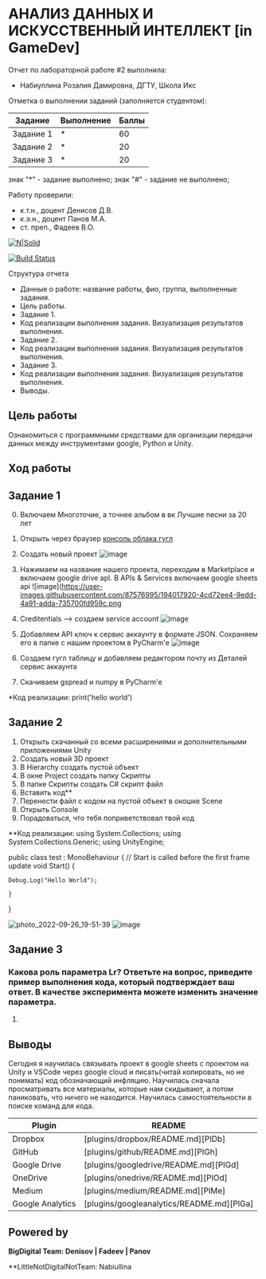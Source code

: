# АНАЛИЗ ДАННЫХ И ИСКУССТВЕННЫЙ ИНТЕЛЛЕКТ [in GameDev]
Отчет по лабораторной работе #2 выполнила:
- Набиуллина Розалия Дамировна, ДГТУ, Школа Икс

Отметка о выполнении заданий (заполняется студентом):

| Задание | Выполнение | Баллы |
| ------ | ------ | ------ |
| Задание 1 | * | 60 |
| Задание 2 | * | 20 |
| Задание 3 | * | 20 |

знак "*" - задание выполнено; знак "#" - задание не выполнено;

Работу проверили:
- к.т.н., доцент Денисов Д.В.
- к.э.н., доцент Панов М.А.
- ст. преп., Фадеев В.О.

[![N|Solid](https://cldup.com/dTxpPi9lDf.thumb.png)](https://nodesource.com/products/nsolid)

[![Build Status](https://travis-ci.org/joemccann/dillinger.svg?branch=master)](https://travis-ci.org/joemccann/dillinger)

Структура отчета

- Данные о работе: название работы, фио, группа, выполненные задания.
- Цель работы.
- Задание 1.
- Код реализации выполнения задания. Визуализация результатов выполнения.
- Задание 2.
- Код реализации выполнения задания. Визуализация результатов выполнения.
- Задание 3.
- Код реализации выполнения задания. Визуализация результатов выполнения.
- Выводы.




## Цель работы
Ознакомиться с программными средствами для организции передачи данных между инструментами google, Python и Unity.

## Ход работы

## Задание 1
0. Включаем Многоточие, а точнее альбом в вк Лучшие песни за 20 лет
1. Открыть через браузер [консоль облака гугл](https://console.cloud.google.com/apis/credentials?project=unitydatascience-364410)

2. Создать новый проект ![image](https://user-images.githubusercontent.com/87576995/194017212-5dba96e5-5f6c-48cb-8cd9-0eda8248cee8.png) 

3. Нажимаем на название нашего проекта, переходим в Marketplace и включаем google drive apl. В APIs & Services включаем google sheets api
![image](https://user-images.githubusercontent.com/87576995/194017920-4cd72ee4-9edd-4a91-adda-735700fd959c.png

4. Creditentials --> создаем service account
![image](https://user-images.githubusercontent.com/87576995/194021102-5a885661-e3e4-460b-9917-67480405e1fb.png)

5. Добавляем API ключ к сервис аккаунту в формате JSON. Сохраняем его в папке с нашим проектом в PyCharm'е
![image](https://user-images.githubusercontent.com/87576995/194023246-9107cb56-52ad-42e1-b7f2-a6d6e40a1730.png)

6. Создаем гугл таблицу и добавляем редактором почту из Деталей сервис аккаунта

7. Скачиваем gspread и numpy в PyCharm'e






*Код реализации:
print('hello world')



## Задание 2
1. Открыть скачанный со всеми расширениями и дополнительными приложениями Unity
2. Создать новый 3D проект
3. В Hierarchy создать пустой объект
4. В окне Project создать папку Скрипты
5. В папке Скрипты создать C# скрипт файл
6. Вставить код**
7. Перенести файл с кодом на пустой объект в окошке Scene
8. Открыть Console
9. Порадоваться, что тебя поприветствовал твой код

**Код реализации:
using System.Collections;
using System.Collections.Generic;
using UnityEngine;

public class test : MonoBehaviour
{
    // Start is called before the first frame update
    void Start()
    {
        
    Debug.Log("Hello World");
        
    }
}


![photo_2022-09-26_19-51-39](https://user-images.githubusercontent.com/87576995/192866864-4b9def9b-432b-47b8-8efd-a24aee2f9e94.jpg)
![image](https://user-images.githubusercontent.com/87576995/192869081-76ecf15e-7991-4ea5-bc0f-fdebd8595374.png)



## Задание 3
### Какова роль параметра Lr? Ответьте на вопрос, приведите пример выполнения кода, который подтверждает ваш ответ. В качестве эксперимента можете изменить значение параметра.

1.


## Выводы

Сегодня я научилась связывать проект в google sheets с проектом на Unity и VSCode через google cloud и писать(читай копировать, но не понимать) код обозначающий инфляцию. Научилась сначала просматривать все материалы, которые нам скидывают, а потом паниковать, что ничего не находится. Научилась самостоятельности в поиске команд для кода.

| Plugin | README |
| ------ | ------ |
| Dropbox | [plugins/dropbox/README.md][PlDb] |
| GitHub | [plugins/github/README.md][PlGh] |
| Google Drive | [plugins/googledrive/README.md][PlGd] |
| OneDrive | [plugins/onedrive/README.md][PlOd] |
| Medium | [plugins/medium/README.md][PlMe] |
| Google Analytics | [plugins/googleanalytics/README.md][PlGa] |

## Powered by

**BigDigital Team: Denisov | Fadeev | Panov**

**LittleNotDigitalNotTeam: Nabiullina
